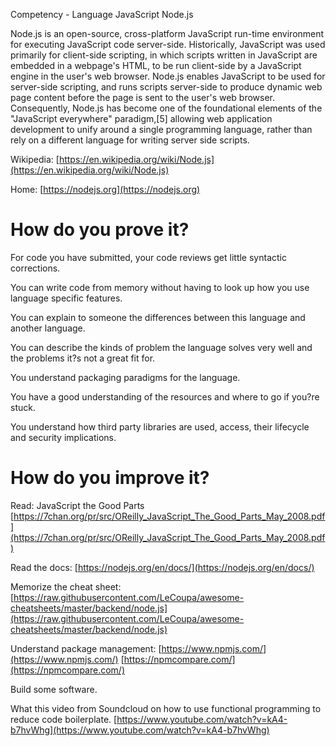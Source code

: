 Competency - Language JavaScript Node.js

Node.js is an open-source, cross-platform JavaScript run-time environment for executing JavaScript code server-side. Historically, JavaScript was used primarily for client-side scripting, in which scripts written in JavaScript are embedded in a webpage's HTML, to be run client-side by a JavaScript engine in the user's web browser. Node.js enables JavaScript to be used for server-side scripting, and runs scripts server-side to produce dynamic web page content before the page is sent to the user's web browser. Consequently, Node.js has become one of the foundational elements of the "JavaScript everywhere" paradigm,[5] allowing web application development to unify around a single programming language, rather than rely on a different language for writing server side scripts.

Wikipedia: [https://en.wikipedia.org/wiki/Node.js](https://en.wikipedia.org/wiki/Node.js)

Home: [https://nodejs.org](https://nodejs.org) 

# How do you prove it?

For code you have submitted, your code reviews get little syntactic corrections.

You can write code from memory without having to look up how you use language specific features.

You can explain to someone the differences between this language and another language.

You can describe the kinds of problem the language solves very well and the problems it?s not a great fit for.

You understand packaging paradigms for the language.

You have a good understanding of the resources and where to go if you?re stuck.

You understand how third party libraries are used, access, their lifecycle and security implications.

# How do you improve it?

Read: JavaScript the Good Parts [https://7chan.org/pr/src/OReilly_JavaScript_The_Good_Parts_May_2008.pdf](https://7chan.org/pr/src/OReilly_JavaScript_The_Good_Parts_May_2008.pdf) 

Read the docs: [https://nodejs.org/en/docs/](https://nodejs.org/en/docs/) 

Memorize the cheat sheet: [https://raw.githubusercontent.com/LeCoupa/awesome-cheatsheets/master/backend/node.js](https://raw.githubusercontent.com/LeCoupa/awesome-cheatsheets/master/backend/node.js) 

Understand package management: [https://www.npmjs.com/](https://www.npmjs.com/) [https://npmcompare.com/](https://npmcompare.com/) 

Build some software.

What this video from Soundcloud on how to use functional programming to reduce code boilerplate. [https://www.youtube.com/watch?v=kA4-b7hvWhg](https://www.youtube.com/watch?v=kA4-b7hvWhg)

